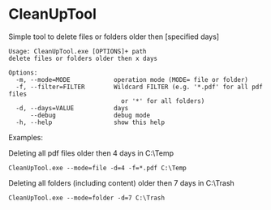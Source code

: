 # CleanUpTool

Simple tool to delete files or folders older then [specified days]
```
Usage: CleanUpTool.exe [OPTIONS]+ path
delete files or folders older then x days

Options:
  -m, --mode=MODE            operation mode (MODE= file or folder)
  -f, --filter=FILTER        Wildcard FILTER (e.g. '*.pdf' for all pdf files
                               or '*' for all folders)
  -d, --days=VALUE           days
      --debug                debug mode
  -h, --help                 show this help
```

Examples:

Deleting all pdf files older then 4 days in C:\Temp

```CleanUpTool.exe --mode=file -d=4 -f=*.pdf C:\Temp```

Deleting all folders (including content) older then 7 days in C:\Trash

```CleanUpTool.exe --mode=folder -d=7 C:\Trash```
